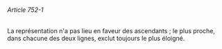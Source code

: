 ###### Article 752-1

La représentation n'a pas lieu en faveur des ascendants ; le plus proche, dans chacune des deux lignes, exclut toujours le plus éloigné.

